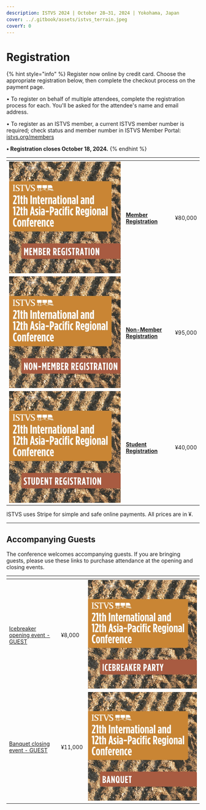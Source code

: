 ```yaml
---
description: ISTVS 2024 | October 28–31, 2024 | Yokohama, Japan
cover: ../.gitbook/assets/istvs_terrain.jpeg
coverY: 0
---
```


# Registration

{% hint style="info" %}
Register now online by credit card. Choose the appropriate registration below, then complete the checkout process on the payment page.

• To register on behalf of multiple attendees, complete the registration process for each. You'll be asked for the attendee's name and email address.

• To register as an ISTVS member, a current ISTVS member number is required; check status and member number in ISTVS Member Portal: [istvs.org/members](https://www.istvs.org/members)

**• Registration closes October 18, 2024.**
{% endhint %}

<table data-view="cards"><thead><tr><th></th><th></th><th></th></tr></thead><tbody><tr><td><a href="https://buy.stripe.com/7sIdTRas0gzIe885kk"><img src="../.gitbook/assets/1member.jpg" alt=""></a></td><td><a href="https://buy.stripe.com/7sIdTRas0gzIe885kk"><strong>Member Registration</strong></a></td><td>¥80,000</td></tr><tr><td><a href="https://buy.stripe.com/28o3fdgQocjs4xy5kl"><img src="../.gitbook/assets/2nonmember.jpg" alt=""></a></td><td><a href="https://buy.stripe.com/28o3fdgQocjs4xy5kl"><strong>Non-Member Registration</strong></a></td><td>¥95,000</td></tr><tr><td><a href="https://buy.stripe.com/8wMbLJ9nW6Z85BCbIK"><img src="../.gitbook/assets/3student.jpg" alt=""></a></td><td><a href="https://buy.stripe.com/8wMbLJ9nW6Z85BCbIK"><strong>Student Registration</strong></a></td><td>¥40,000</td></tr></tbody></table>

ISTVS uses Stripe for simple and safe online payments. All prices are in ¥.

***

## Accompanying Guests

The conference welcomes accompanying guests. If you are bringing guests, please use these links to purchase attendance at the opening and closing events.

<table data-view="cards"><thead><tr><th></th><th></th><th></th></tr></thead><tbody><tr><td><a href="https://buy.stripe.com/6oEdTRgQofvEaVW6or">Icebreaker opening event - GUEST</a></td><td>¥8,000</td><td><a href="https://buy.stripe.com/6oEdTRgQofvEaVW6or"><img src="../.gitbook/assets/4icebreaker.jpg" alt=""></a></td></tr><tr><td><a href="https://buy.stripe.com/9AQeXVcA8dnw7JK148">Banquet closing event - GUEST</a></td><td>¥11,000</td><td><a href="https://buy.stripe.com/9AQeXVcA8dnw7JK148"><img src="../.gitbook/assets/5banquet.jpg" alt=""></a></td></tr></tbody></table>
